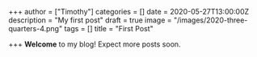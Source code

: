 +++
author = ["Timothy"]
categories = []
date = 2020-05-27T13:00:00Z
description = "My first post"
draft = true
image = "/images/2020-three-quarters-4.png"
tags = []
title = "First Post"

+++
**Welcome** to my blog! Expect more posts soon.